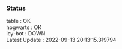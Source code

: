 ### Status


table : OK  
hogwarts : OK  
icy-bot : DOWN  
Latest Update : 2022-09-13 20:13:15.319794
